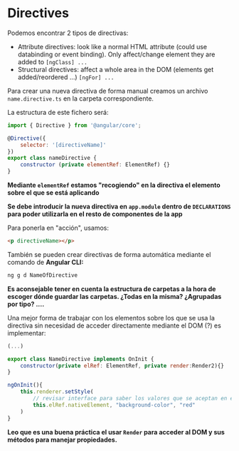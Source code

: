 # Directives

Podemos encontrar 2 tipos de directivas:

- Attribute directives: look like a normal HTML attribute (could use databinding or event binding). Only affect/change element they are added to `[ngClass] ...`
- Structural directives: affect a whole area in the DOM (elements get added/reordered ...) `[ngFor] ...`

Para crear una nueva directiva de forma manual creamos un archivo `name.directive.ts` en la carpeta correspondiente.

La estructura de este fichero será: 

```jsx
import { Directive } from '@angular/core';

@Directive({
	selector: '[directiveName]'
})
export class nameDirective {
	constructor (private elementRef: ElementRef) {}
}
```

**Mediante `elementRef` estamos "recogiendo" en la directiva el elemento sobre el que se está aplicando**

**Se debe introducir la nueva directiva en `app.module` dentro de `DECLARATIONS` para poder utilizarla en el resto de componentes de la app**

Para ponerla en "acción", usamos:

```html
<p directiveName></p>
```

También se pueden crear directivas de forma automática mediante el comando de **Angular CLI:**

```powershell
ng g d NameOfDirective
```

**Es aconsejable tener en cuenta la estructura de carpetas a la hora de escoger dónde guardar las carpetas. ¿Todas en la misma? ¿Agrupadas por tipo? ....**

Una mejor forma de trabajar con los elementos sobre los que se usa la directiva sin necesidad de acceder directamente mediante el DOM (?) es implementar:

```jsx
(...)

export class NameDirective implements OnInit {
	constructor(private elRef: ElementRef, private render:Render2){}
}

ngOnInit(){
	this.renderer.setStyle(
		// revisar interface para saber los valores que se aceptan en este método
		this.elRef.nativeElement, "background-color", "red"
	)
}
```

**Leo que es una buena práctica el usar `Render` para acceder al DOM y sus métodos para manejar propiedades.**
